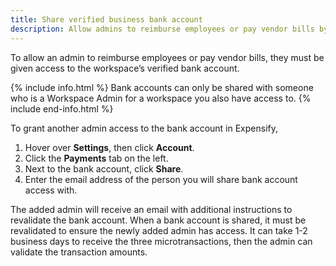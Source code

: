 ```yaml
---
title: Share verified business bank account
description: Allow admins to reimburse employees or pay vendor bills by sharing access to the business bank account
---
```

<div id="expensify-classic" markdown="1">

To allow an admin to reimburse employees or pay vendor bills, they must be given access to the workspace’s verified bank account. 

{% include info.html %}
Bank accounts can only be shared with someone who is a Workspace Admin for a workspace you also have access to.
{% include end-info.html %}

To grant another admin access to the bank account in Expensify, 

1. Hover over **Settings**, then click **Account**.
2. Click the **Payments** tab on the left. 
3. Next to the bank account, click **Share**. 
4. Enter the email address of the person you will share bank account access with. 

The added admin will receive an email with additional instructions to revalidate the bank account. When a bank account is shared, it must be revalidated to ensure the newly added admin has access. It can take 1-2 business days to receive the three microtransactions, then the admin can validate the transaction amounts. 

</div>
